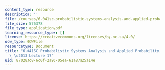 ```yaml
---
content_type: resource
description: ''
file: /courses/6-041sc-probabilistic-systems-analysis-and-applied-probability-fall-2013/870283c86c0f2a9105ea61a87a25a14e_MIT6_041SCF13_lec17_300k.mp4.pdf
file_size: 576378
file_type: application/pdf
learning_resource_types: []
license: https://creativecommons.org/licenses/by-nc-sa/4.0/
ocw_type: OCWFile
resourcetype: Document
title: "6.041SC Probabilistic Systems Analysis and Applied Probability, Fall 2013Transcript\
  \ \u2013 Lecture 17"
uid: 870283c8-6c0f-2a91-05ea-61a87a25a14e
---
```

